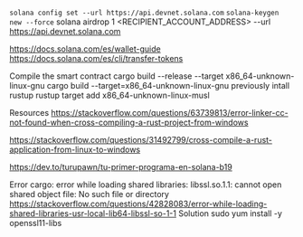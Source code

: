 ```solana config set --url https://api.devnet.solana.com```
```solana-keygen new --force```
solana airdrop 1 <RECIPIENT_ACCOUNT_ADDRESS> --url https://api.devnet.solana.com

https://docs.solana.com/es/wallet-guide
https://docs.solana.com/es/cli/transfer-tokens

Compile the smart contract
cargo build --release --target x86_64-unknown-linux-gnu
cargo build --target=x86_64-unknown-linux-gnu
previously intall
rustup 
rustup target add x86_64-unknown-linux-musl

Resources
https://stackoverflow.com/questions/63739813/error-linker-cc-not-found-when-cross-compiling-a-rust-project-from-windows

https://stackoverflow.com/questions/31492799/cross-compile-a-rust-application-from-linux-to-windows

https://dev.to/turupawn/tu-primer-programa-en-solana-b19

Error
cargo: error while loading shared libraries: libssl.so.1.1: cannot open shared object file: No such file or directory
https://stackoverflow.com/questions/42828083/error-while-loading-shared-libraries-usr-local-lib64-libssl-so-1-1
Solution
sudo yum install -y  openssl11-libs